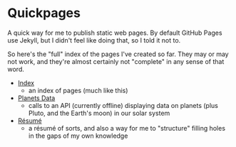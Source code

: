# Quickpages

A quick way for me to publish static web pages. By default GitHub Pages use Jekyll, but I didn't feel like doing that, so I told it not to.

So here's the "full" index of the pages I've created so far. They may or may not work, and they're almost certainly not "complete" in any sense of that word.

- [Index](index.html)
  - an index of pages (much like this)
- [Planets Data](planetsdata.html)
  - calls to an API (currently offline) displaying data on planets (plus Pluto, and the Earth's moon) in our solar system
- [Résumé](resume.html)
  - a résumé of sorts, and also a way for me to "structure" filling holes in the gaps of my own knowledge
